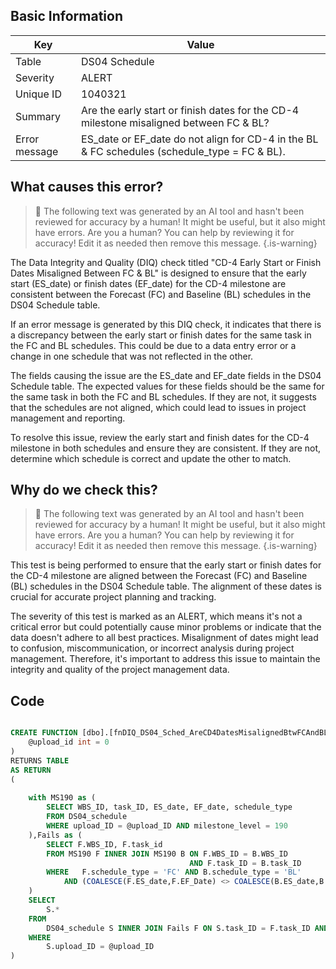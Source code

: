 ## Basic Information
| Key         | Value          |
|-------------|----------------|
| Table       | DS04 Schedule |
| Severity    | ALERT |
| Unique ID   | 1040321   |
| Summary     | Are the early start or finish dates for the CD-4 milestone misaligned between FC & BL? |
| Error message | ES_date or EF_date do not align for CD-4 in the BL & FC schedules (schedule_type = FC & BL). |

## What causes this error?

> :robot: The following text was generated by an AI tool and hasn't been reviewed for accuracy by a human! It might be useful, but it also might have errors. Are you a human? You can help by reviewing it for accuracy! Edit it as needed then remove this message.
{.is-warning}

The Data Integrity and Quality (DIQ) check titled "CD-4 Early Start or Finish Dates Misaligned Between FC & BL" is designed to ensure that the early start (ES_date) or finish dates (EF_date) for the CD-4 milestone are consistent between the Forecast (FC) and Baseline (BL) schedules in the DS04 Schedule table.

If an error message is generated by this DIQ check, it indicates that there is a discrepancy between the early start or finish dates for the same task in the FC and BL schedules. This could be due to a data entry error or a change in one schedule that was not reflected in the other.

The fields causing the issue are the ES_date and EF_date fields in the DS04 Schedule table. The expected values for these fields should be the same for the same task in both the FC and BL schedules. If they are not, it suggests that the schedules are not aligned, which could lead to issues in project management and reporting. 

To resolve this issue, review the early start and finish dates for the CD-4 milestone in both schedules and ensure they are consistent. If they are not, determine which schedule is correct and update the other to match.
## Why do we check this?

> :robot: The following text was generated by an AI tool and hasn't been reviewed for accuracy by a human! It might be useful, but it also might have errors. Are you a human? You can help by reviewing it for accuracy! Edit it as needed then remove this message.
{.is-warning}

This test is being performed to ensure that the early start or finish dates for the CD-4 milestone are aligned between the Forecast (FC) and Baseline (BL) schedules in the DS04 Schedule table. The alignment of these dates is crucial for accurate project planning and tracking. 

The severity of this test is marked as an ALERT, which means it's not a critical error but could potentially cause minor problems or indicate that the data doesn't adhere to all best practices. Misalignment of dates might lead to confusion, miscommunication, or incorrect analysis during project management. Therefore, it's important to address this issue to maintain the integrity and quality of the project management data.
## Code

```sql

CREATE FUNCTION [dbo].[fnDIQ_DS04_Sched_AreCD4DatesMisalignedBtwFCAndBL] (
	@upload_id int = 0
)
RETURNS TABLE
AS RETURN
(
	
	with MS190 as (
		SELECT WBS_ID, task_ID, ES_date, EF_date, schedule_type
		FROM DS04_schedule 
		WHERE upload_ID = @upload_ID AND milestone_level = 190
	),Fails as (
		SELECT F.WBS_ID, F.task_id
		FROM MS190 F INNER JOIN MS190 B ON F.WBS_ID = B.WBS_ID
										AND F.task_ID = B.task_ID
		WHERE	F.schedule_type = 'FC' AND B.schedule_type = 'BL'
			AND (COALESCE(F.ES_date,F.EF_Date) <> COALESCE(B.ES_date,B.EF_date))
	)
	SELECT
		S.*
	FROM
		DS04_schedule S INNER JOIN Fails F ON S.task_ID = F.task_ID AND S.WBS_ID = F.WBS_ID
	WHERE
		S.upload_ID = @upload_ID
)
```
